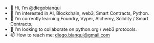 - 👋 Hi, I’m @diegobianqui
- 👀 I’m interested in AI, Blockchain, web3, Smart Contracts, Python.
- 🌱 I’m currently learning Foundry, Vyper, Alchemy, Solidity / Smart Contracts.
- 💞️ I’m looking to collaborate on python.org / web3 protocols.
- 📫 How to reach me: diego.bianqui@gmail.com

<!---
diegobianqui/diegobianqui is a ✨ special ✨ repository because its `README.md` (this file) appears on your GitHub profile.
You can click the Preview link to take a look at your changes.
--->
